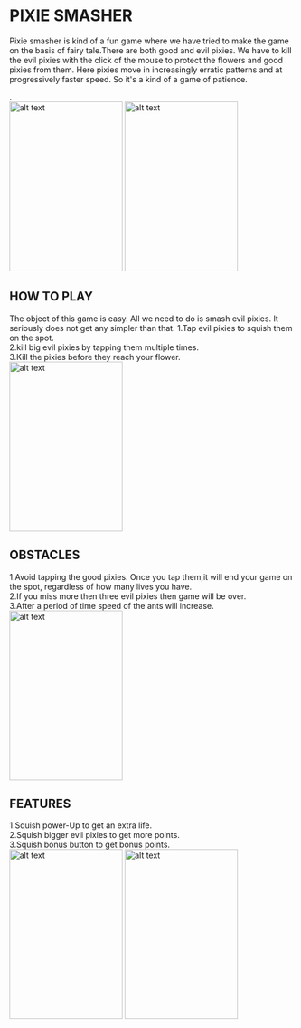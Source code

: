 # PIXIE SMASHER #

Pixie smasher is kind of a fun game where we have tried to make the game on the basis of fairy tale.There are both good and evil pixies. We have to kill the evil pixies with the click of the mouse to protect the flowers and good pixies from them. Here pixies move in increasingly erratic patterns and at progressively faster speed. So it's a kind of a game of patience.

.
<br>
<img src="https://user-images.githubusercontent.com/63575456/117349395-278cce00-aecd-11eb-917e-be0dab50e114.jpg" alt="alt text" width="200px" height="300px">
<img src="https://user-images.githubusercontent.com/63575456/117349467-38d5da80-aecd-11eb-90e2-99fd3c106427.jpg" alt="alt text" width="200px" height="300px">

## HOW TO PLAY ##
The object of this game is easy. All we need to do is smash evil pixies. It seriously does not get any simpler than that.
1.Tap evil pixies to squish them on the spot. <br>
2.kill big evil pixies by tapping them multiple times. <br>
3.Kill the pixies before they reach your flower. <br>
<img src="https://user-images.githubusercontent.com/63575456/117350357-4770c180-aece-11eb-9ca2-866628905039.png" alt="alt text" width="200px" height="300px">

## OBSTACLES ##
1.Avoid tapping the good pixies. Once you tap them,it will end your game on the spot, regardless of how many lives you have. <br>
2.If you miss more then three evil pixies then game will be over. <br>
3.After a period of time speed of the ants will increase. <br>
<img src="https://user-images.githubusercontent.com/63575456/117350396-535c8380-aece-11eb-887a-ea3586a1e5ea.png" alt="alt text" width="200px" height="300px">

## FEATURES ##
1.Squish power-Up to get an extra life. <br>
2.Squish bigger evil pixies to get more points. <br>
3.Squish bonus button to get bonus points. <br>
<img src="https://user-images.githubusercontent.com/63575456/117350440-61aa9f80-aece-11eb-9eb6-245f51e0f273.png" alt="alt text" width="200px" height="300px">
<img src="https://user-images.githubusercontent.com/63575456/117350478-6e2ef800-aece-11eb-88f6-d3056ac769ce.png" alt="alt text" width="200px" height="300px">


